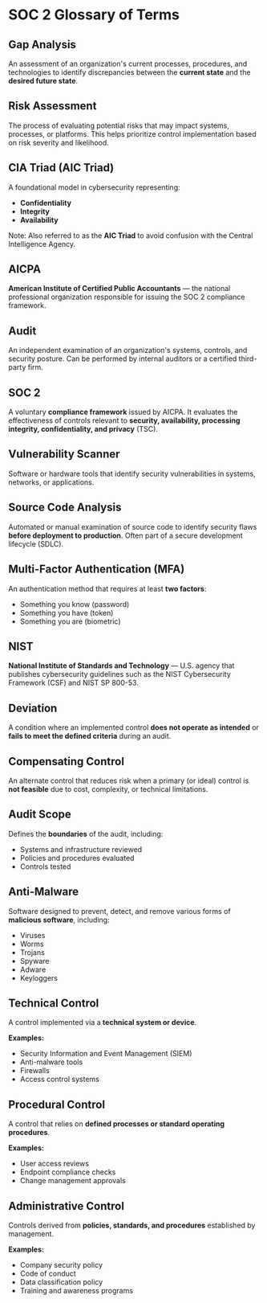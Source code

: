 # SOC 2 Glossary of Terms

## Gap Analysis
An assessment of an organization's current processes, procedures, and technologies to identify discrepancies between the **current state** and the **desired future state**.

## Risk Assessment
The process of evaluating potential risks that may impact systems, processes, or platforms. This helps prioritize control implementation based on risk severity and likelihood.

## CIA Triad (AIC Triad)
A foundational model in cybersecurity representing:
- **Confidentiality**
- **Integrity**
- **Availability**

Note: Also referred to as the **AIC Triad** to avoid confusion with the Central Intelligence Agency.

## AICPA
**American Institute of Certified Public Accountants** — the national professional organization responsible for issuing the SOC 2 compliance framework.

## Audit
An independent examination of an organization's systems, controls, and security posture. Can be performed by internal auditors or a certified third-party firm.

## SOC 2
A voluntary **compliance framework** issued by AICPA. It evaluates the effectiveness of controls relevant to **security, availability, processing integrity, confidentiality, and privacy** (TSC).

## Vulnerability Scanner
Software or hardware tools that identify security vulnerabilities in systems, networks, or applications.

## Source Code Analysis
Automated or manual examination of source code to identify security flaws **before deployment to production**. Often part of a secure development lifecycle (SDLC).

## Multi-Factor Authentication (MFA)
An authentication method that requires at least **two factors**:
- Something you know (password)
- Something you have (token)
- Something you are (biometric)

## NIST
**National Institute of Standards and Technology** — U.S. agency that publishes cybersecurity guidelines such as the NIST Cybersecurity Framework (CSF) and NIST SP 800-53.

## Deviation
A condition where an implemented control **does not operate as intended** or **fails to meet the defined criteria** during an audit.

## Compensating Control
An alternate control that reduces risk when a primary (or ideal) control is **not feasible** due to cost, complexity, or technical limitations.

## Audit Scope
Defines the **boundaries** of the audit, including:
- Systems and infrastructure reviewed
- Policies and procedures evaluated
- Controls tested

## Anti-Malware
Software designed to prevent, detect, and remove various forms of **malicious software**, including:
- Viruses
- Worms
- Trojans
- Spyware
- Adware
- Keyloggers

## Technical Control
A control implemented via a **technical system or device**.

**Examples:**
- Security Information and Event Management (SIEM)
- Anti-malware tools
- Firewalls
- Access control systems

## Procedural Control
A control that relies on **defined processes or standard operating procedures**.

**Examples:**
- User access reviews
- Endpoint compliance checks
- Change management approvals

## Administrative Control
Controls derived from **policies, standards, and procedures** established by management.

**Examples:**
- Company security policy
- Code of conduct
- Data classification policy
- Training and awareness programs
